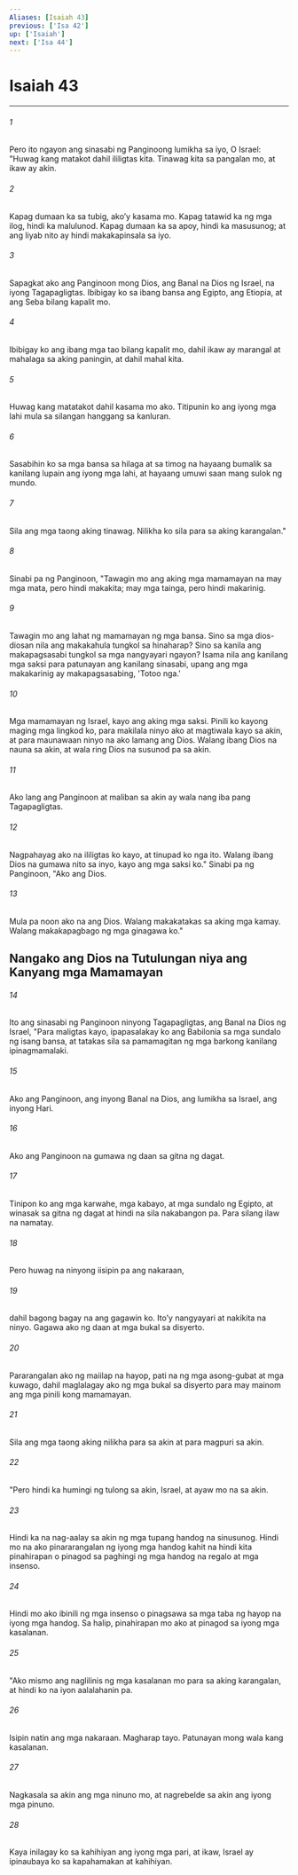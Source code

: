 ```yaml
---
Aliases: [Isaiah 43]
previous: ['Isa 42']
up: ['Isaiah']
next: ['Isa 44']
---
```

# Isaiah 43

***


###### 1 


Pero ito ngayon ang sinasabi ng Panginoong lumikha sa iyo, O Israel: "Huwag kang matakot dahil ililigtas kita. Tinawag kita sa pangalan mo, at ikaw ay akin. 


###### 2 


Kapag dumaan ka sa tubig, akoʼy kasama mo. Kapag tatawid ka ng mga ilog, hindi ka malulunod. Kapag dumaan ka sa apoy, hindi ka masusunog; at ang liyab nito ay hindi makakapinsala sa iyo. 


###### 3 


Sapagkat ako ang Panginoon mong Dios, ang Banal na Dios ng Israel, na iyong Tagapagligtas. Ibibigay ko sa ibang bansa ang Egipto, ang Etiopia, at ang Seba bilang kapalit mo. 


###### 4 


Ibibigay ko ang ibang mga tao bilang kapalit mo, dahil ikaw ay marangal at mahalaga sa aking paningin, at dahil mahal kita. 


###### 5 


Huwag kang matatakot dahil kasama mo ako. Titipunin ko ang iyong mga lahi mula sa silangan hanggang sa kanluran. 


###### 6 


Sasabihin ko sa mga bansa sa hilaga at sa timog na hayaang bumalik sa kanilang lupain ang iyong mga lahi, at hayaang umuwi saan mang sulok ng mundo. 


###### 7 


Sila ang mga taong aking tinawag. Nilikha ko sila para sa aking karangalan." 


###### 8 


Sinabi pa ng Panginoon, "Tawagin mo ang aking mga mamamayan na may mga mata, pero hindi makakita; may mga tainga, pero hindi makarinig. 


###### 9 


Tawagin mo ang lahat ng mamamayan ng mga bansa. Sino sa mga dios-diosan nila ang makakahula tungkol sa hinaharap? Sino sa kanila ang makapagsasabi tungkol sa mga nangyayari ngayon? Isama nila ang kanilang mga saksi para patunayan ang kanilang sinasabi, upang ang mga makakarinig ay makapagsasabing, 'Totoo nga.' 


###### 10 


Mga mamamayan ng Israel, kayo ang aking mga saksi. Pinili ko kayong maging mga lingkod ko, para makilala ninyo ako at magtiwala kayo sa akin, at para maunawaan ninyo na ako lamang ang Dios. Walang ibang Dios na nauna sa akin, at wala ring Dios na susunod pa sa akin. 


###### 11 


Ako lang ang Panginoon at maliban sa akin ay wala nang iba pang Tagapagligtas. 


###### 12 


Nagpahayag ako na ililigtas ko kayo, at tinupad ko nga ito. Walang ibang Dios na gumawa nito sa inyo, kayo ang mga saksi ko." Sinabi pa ng Panginoon, "Ako ang Dios. 


###### 13 


Mula pa noon ako na ang Dios. Walang makakatakas sa aking mga kamay. Walang makakapagbago ng mga ginagawa ko." 

## Nangako ang Dios na Tutulungan niya ang Kanyang mga Mamamayan 


###### 14 


Ito ang sinasabi ng Panginoon ninyong Tagapagligtas, ang Banal na Dios ng Israel, "Para maligtas kayo, ipapasalakay ko ang Babilonia sa mga sundalo ng isang bansa, at tatakas sila sa pamamagitan ng mga barkong kanilang ipinagmamalaki. 


###### 15 


Ako ang Panginoon, ang inyong Banal na Dios, ang lumikha sa Israel, ang inyong Hari. 


###### 16 


Ako ang Panginoon na gumawa ng daan sa gitna ng dagat. 


###### 17 


Tinipon ko ang mga karwahe, mga kabayo, at mga sundalo ng Egipto, at winasak sa gitna ng dagat at hindi na sila nakabangon pa. Para silang ilaw na namatay. 


###### 18 


Pero huwag na ninyong iisipin pa ang nakaraan, 


###### 19 


dahil bagong bagay na ang gagawin ko. Itoʼy nangyayari at nakikita na ninyo. Gagawa ako ng daan at mga bukal sa disyerto. 


###### 20 


Pararangalan ako ng maiilap na hayop, pati na ng mga asong-gubat at mga kuwago, dahil maglalagay ako ng mga bukal sa disyerto para may mainom ang mga pinili kong mamamayan. 


###### 21 


Sila ang mga taong aking nilikha para sa akin at para magpuri sa akin. 


###### 22 


"Pero hindi ka humingi ng tulong sa akin, Israel, at ayaw mo na sa akin. 


###### 23 


Hindi ka na nag-aalay sa akin ng mga tupang handog na sinusunog. Hindi mo na ako pinararangalan ng iyong mga handog kahit na hindi kita pinahirapan o pinagod sa paghingi ng mga handog na regalo at mga insenso. 


###### 24 


Hindi mo ako ibinili ng mga insenso o pinagsawa sa mga taba ng hayop na iyong mga handog. Sa halip, pinahirapan mo ako at pinagod sa iyong mga kasalanan. 


###### 25 


"Ako mismo ang naglilinis ng mga kasalanan mo para sa aking karangalan, at hindi ko na iyon aalalahanin pa. 


###### 26 


Isipin natin ang mga nakaraan. Magharap tayo. Patunayan mong wala kang kasalanan. 


###### 27 


Nagkasala sa akin ang mga ninuno mo, at nagrebelde sa akin ang iyong mga pinuno. 


###### 28 


Kaya inilagay ko sa kahihiyan ang iyong mga pari, at ikaw, Israel ay ipinaubaya ko sa kapahamakan at kahihiyan.
